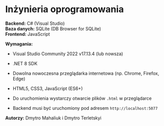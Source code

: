 # Inżynieria oprogramowania

**Backend:** C# (Visual Studio)  
**Baza danych:** SQLite (DB Browser for SQLite)  
**Frontend:** JavaScript  

**Wymagania:**  
- Visual Studio Community 2022 v17.13.4 (lub nowsza)  
- .NET 8 SDK  
  
- Dowolna nowoczesna przeglądarka internetowa (np. Chrome, Firefox, Edge)
- HTML5, CSS3, JavaScript (ES6+)
- Do uruchomienia wystarczy otwarcie plików `.html` w przeglądarce
- Backend musi być uruchomiony pod adresem `http://localhost:5077`
 

**Autorzy:** Dmytro Mahaliuk i Dmytro Terletskyi
